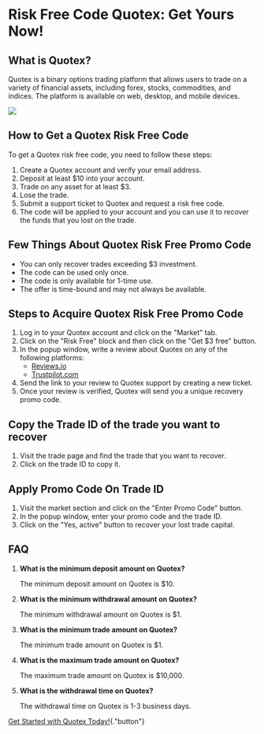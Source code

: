# Risk Free Code Quotex: Get Yours Now!

## What is Quotex?

Quotex is a binary options trading platform that allows users to trade
on a variety of financial assets, including forex, stocks, commodities,
and indices. The platform is available on web, desktop, and mobile
devices.

[![](https://static.quotex.io/files/4_en/300_250.jpg)](https://traff.sbs/brokerqxlid)

## How to Get a Quotex Risk Free Code

To get a Quotex risk free code, you need to follow these steps:

1.  Create a Quotex account and verify your email address.
2.  Deposit at least \$10 into your account.
3.  Trade on any asset for at least \$3.
4.  Lose the trade.
5.  Submit a support ticket to Quotex and request a risk free code.
6.  The code will be applied to your account and you can use it to
    recover the funds that you lost on the trade.

## Few Things About Quotex Risk Free Promo Code

-   You can only recover trades exceeding \$3 investment.
-   The code can be used only once.
-   The code is only available for 1-time use.
-   The offer is time-bound and may not always be available.

## Steps to Acquire Quotex Risk Free Promo Code

1.  Log in to your Quotex account and click on the "Market" tab.
2.  Click on the "Risk Free" block and then click on the "Get
    \$3 free" button.
3.  In the popup window, write a review about Quotex on any of the
    following platforms:
    -   [Reviews.io](\%22https://www.reviews.io/company-reviews/store/quotex-com\%22)
    -   [Trustpilot.com](\%22https://www.trustpilot.com/review/qxbroker.com\%22)
4.  Send the link to your review to Quotex support by creating a new
    ticket.
5.  Once your review is verified, Quotex will send you a unique recovery
    promo code.

## Copy the Trade ID of the trade you want to recover

1.  Visit the trade page and find the trade that you want to recover.
2.  Click on the trade ID to copy it.

## Apply Promo Code On Trade ID

1.  Visit the market section and click on the "Enter Promo Code"
    button.
2.  In the popup window, enter your promo code and the trade ID.
3.  Click on the "Yes, active" button to recover your lost trade
    capital.

## FAQ

1.  **What is the minimum deposit amount on Quotex?**

    The minimum deposit amount on Quotex is \$10.

2.  **What is the minimum withdrawal amount on Quotex?**

    The minimum withdrawal amount on Quotex is \$1.

3.  **What is the minimum trade amount on Quotex?**

    The minimum trade amount on Quotex is \$1.

4.  **What is the maximum trade amount on Quotex?**

    The maximum trade amount on Quotex is \$10,000.

5.  **What is the withdrawal time on Quotex?**

    The withdrawal time on Quotex is 1-3 business days.

[Get Started with Quotex
Today!](\%22https://traff.sbs/brokerqxsignup\%22){."button"}


